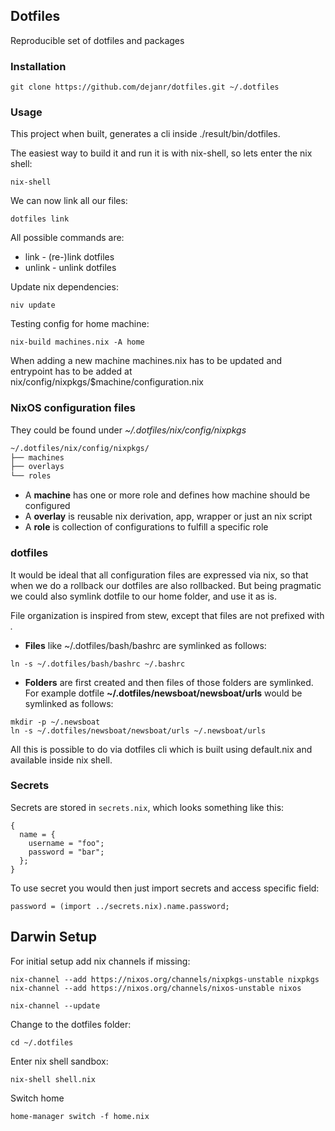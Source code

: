 ## Dotfiles

Reproducible set of dotfiles and packages

### Installation

```
git clone https://github.com/dejanr/dotfiles.git ~/.dotfiles
```

### Usage

This project when built, generates a cli inside ./result/bin/dotfiles.

The easiest way to build it and run it is with nix-shell, so lets enter the nix shell:

```
nix-shell
```

We can now link all our files:

```
dotfiles link
```

All possible commands are:

- link - (re-)link dotfiles
- unlink - unlink dotfiles

Update nix dependencies:

```
niv update
```

Testing config for home machine:

```
nix-build machines.nix -A home
```

When adding a new machine machines.nix has to be updated and entrypoint
has to be added at nix/config/nixpkgs/$machine/configuration.nix

### NixOS configuration files

They could be found under _~/.dotfiles/nix/config/nixpkgs_

```bash
~/.dotfiles/nix/config/nixpkgs/
├── machines
├── overlays
└── roles
```

- A **machine** has one or more role and defines how machine should be configured
- A **overlay** is reusable nix derivation, app, wrapper or just an nix script
- A **role** is collection of configurations to fulfill a specific role

### dotfiles

It would be ideal that all configuration files are expressed via nix, so that when
we do a rollback our dotfiles are also rollbacked. But being pragmatic we could also
symlink dotfile to our home folder, and use it as is.

File organization is inspired from stew, except that files are not prefixed with _._

- __Files__ like ~/.dotfiles/bash/bashrc are symlinked as follows:
```
ln -s ~/.dotfiles/bash/bashrc ~/.bashrc
```

- __Folders__ are first created and then files of those folders are symlinked.
For example dotfile __~/.dotfiles/newsboat/newsboat/urls__ would be symlinked as follows:

```
mkdir -p ~/.newsboat
ln -s ~/.dotfiles/newsboat/newsboat/urls ~/.newsboat/urls
```

All this is possible to do via dotfiles cli which is built using default.nix and available inside nix shell.

### Secrets

Secrets are stored in `secrets.nix`, which looks something like this:

```
{
  name = {
    username = "foo";
    password = "bar";
  };
}
```

To use secret you would then just import secrets and access specific field:

```
password = (import ../secrets.nix).name.password;
```

## Darwin Setup

For initial setup add nix channels if missing:

```
nix-channel --add https://nixos.org/channels/nixpkgs-unstable nixpkgs
nix-channel --add https://nixos.org/channels/nixos-unstable nixos

nix-channel --update
```

Change to the dotfiles folder:

```
cd ~/.dotfiles
```

Enter nix shell sandbox:

```
nix-shell shell.nix
````

Switch home

```
home-manager switch -f home.nix
```
